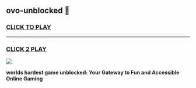 
## ovo-unblocked 👋
<h3>
<a href="https://premium.freeplayer.one?title=ovo-unblocked&ref=14F">CLICK TO PLAY</a></h3>
<hr>

<h3>
<a href="https://premium.freeplayer.one?title=ovo-unblocked&ref=14F">CLICK 2 PLAY</a>
  
</h3>

<a href="https://premium.freeplayer.one?title=ovo-unblocked&ref=12F/"><img src="https://clearcache.store/games.png"></a>


**worlds hardest game unblocked: Your Gateway to Fun and Accessible Online Gaming**
